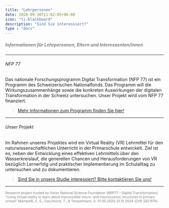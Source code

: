 ```yaml
---
title: "Lehrpersonen"
date: 2020-09-30T11:02:05+06:00
icon: "ti-blackboard"
description: "Sind Sie interessiert?"
type : "docs"
---
```


##### <span style="color:grey">Informationen für Lehrpersonen, Eltern und Interessenten/innen</span>
---
###### NFP 77
Das nationale Forschungsprogramm Digital Transformation (NFP 77) ist ein Programm des Schweizerischen Nationalfonds. Das Programm will die Wirkungszusammenhänge sowie die konkreten Auswirkungen der digitalen Transformation in der Schweiz untersuchen. Unser Projekt wird vom NFP 77 finanziert.


> [Mehr Informationen zum Programm finden Sie hier!](https://www.nfp77.ch)

---

###### Unser Projekt
Im Rahmen unseres Projektes wird ein Virtual Reality (VR) Lehrmittel für den naturwissenschaftlichen Unterricht in der Primarschule entwickelt. Ziel ist es, neben der Entwicklung eines effektiven Lehrmittels über den Wasserkreislauf, die generellen Chancen und Herausforderungen von VR bezüglich Lernerfolg und praktischer Implementierung im Schulalltag zu untersuchen und zu dokumentieren.


> [Sind Sie in unsere Studie interessiert? Bitte kontaktieren Sie uns!](/de/contact/)

---
<div style="color: #7B7D7D; font-size: 8pt">
Research project funded by Swiss National Science Foundation (NRP77 – Digital Transformation) “Using virtual reality to learn about inaccessible micro- and macrocosmic structures in primary school” Martarelli, C. S., Cacchione, T., & Tempelmann, S. 01.05.2020-31.12.2024 (CHF 582’974).
</div>